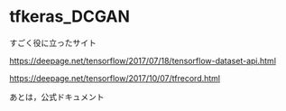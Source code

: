 # tfkeras_DCGAN

すごく役に立ったサイト

https://deepage.net/tensorflow/2017/07/18/tensorflow-dataset-api.html

https://deepage.net/tensorflow/2017/10/07/tfrecord.html

あとは，公式ドキュメント